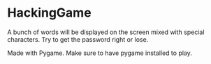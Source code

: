 # HackingGame
A bunch of words will be displayed on the screen mixed with special characters. Try to get the password right or lose.

Made with Pygame. Make sure to have pygame installed to play.
